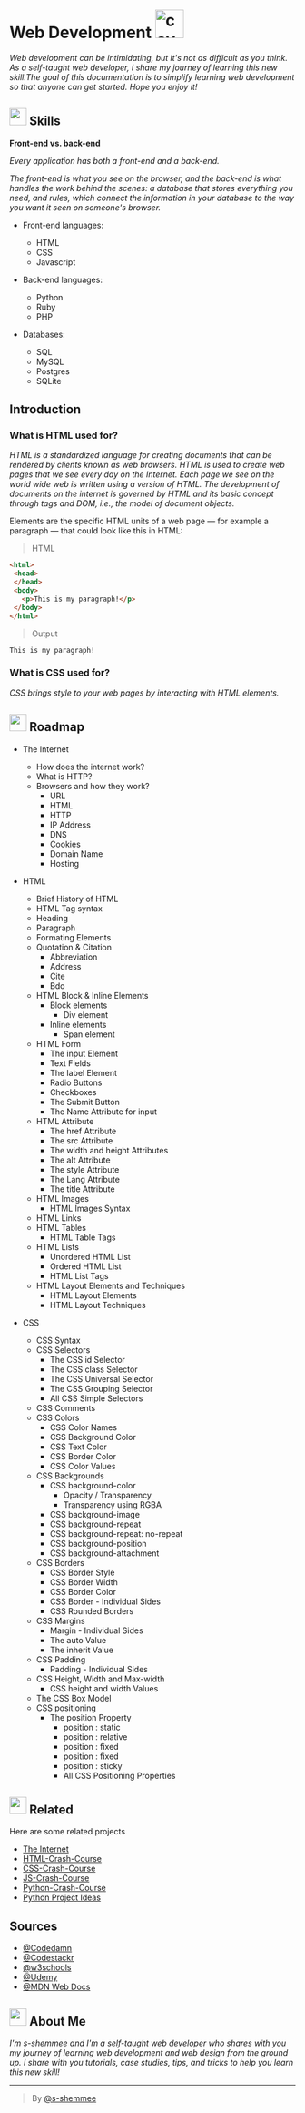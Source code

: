 # Web Development <img src="https://media.giphy.com/media/juua9i2c2fA0AIp2iq/giphy.gif" alt="cover" width="50"/>

*Web development can be intimidating, but it's not as difficult as you think.* <br/>*As a self-taught web developer, I share my journey of learning this new skill.The goal of this documentation is to simplify learning web development so that anyone can get started. Hope you enjoy it!*


## <img src="https://media.giphy.com/media/RkcB9I0YnRiN6OQitv/giphy.gif" width="30"/> Skills

**Front-end vs. back-end**

*Every application has both a front-end and a back-end.*

*The front-end is what you see on the browser, and the back-end is what handles the work behind the scenes: a database that stores everything you need, and rules, which connect the information in your database to the way you want it seen on someone's browser.*

- Front-end languages: 
  - HTML
  - CSS
  - Javascript

- Back-end languages: 
  - Python 
  - Ruby
  - PHP 

- Databases: 
  - SQL
  - MySQL
  - Postgres  
  - SQLite


## Introduction

### What is HTML used for?

*HTML is a standardized language for creating documents that can be rendered by clients known as web browsers. HTML is used to create web pages that we see every day on the Internet. Each page we see on the world wide web is written using a version of HTML.*
*The development of documents on the internet is governed by HTML and its basic concept through tags and DOM, i.e., the model of document objects.*

Elements are the specific HTML units of a web page — for example a paragraph — that could look like this in HTML:

> HTML

```html
<html>
 <head>
 </head>
 <body>
   <p>This is my paragraph!</p>
 </body>
</html>
```

> Output
```text
This is my paragraph!
```

### What is CSS used for?

*CSS brings style to your web pages by interacting with HTML elements.*


## <img src="https://media.giphy.com/media/5mgkHUz6GdNj1YOAgC/giphy.gif" width="30"/> Roadmap

- The Internet
  - How does the internet work?
  - What is HTTP?
  - Browsers and how they work?
    - URL
    - HTML
    - HTTP
    - IP Address
    - DNS
    - Cookies
    - Domain Name
    - Hosting
- HTML
  - Brief History of HTML
  - HTML Tag syntax
  - Heading
  - Paragraph
  - Formating Elements
  - Quotation & Citation
     - Abbreviation
     - Address
     - Cite
     - Bdo
  - HTML Block & Inline Elements
    - Block elements
      - Div element
    - Inline elements
      - Span element
  - HTML Form
    - The input Element
    - Text Fields
    - The label Element
    - Radio Buttons
    - Checkboxes
    - The Submit Button
    - The Name Attribute for input
  - HTML Attribute
    - The href Attribute
    - The src Attribute
    - The width and height Attributes
    - The alt Attribute
    - The style Attribute
    - The Lang Attribute
    - The title Attribute
  - HTML Images
    - HTML Images Syntax
  - HTML Links
  - HTML Tables
    - HTML Table Tags
  - HTML Lists
    - Unordered HTML List
    - Ordered HTML List
    - HTML List Tags
  - HTML Layout Elements and Techniques
    - HTML Layout Elements
    - HTML Layout Techniques

- CSS
  - CSS Syntax
  - CSS Selectors
    - The CSS id Selector
    - The CSS class Selector
    - The CSS Universal Selector
    - The CSS Grouping Selector
    - All CSS Simple Selectors
  - CSS Comments
  - CSS Colors
    - CSS Color Names
    - CSS Background Color
    - CSS Text Color
    - CSS Border Color
    - CSS Color Values
  - CSS Backgrounds
    - CSS background-color
      - Opacity / Transparency
      - Transparency using RGBA
    - CSS background-image
    - CSS background-repeat
    - CSS background-repeat: no-repeat
    - CSS background-position
    - CSS background-attachment
  - CSS Borders
    - CSS Border Style
    - CSS Border Width
    - CSS Border Color
    - CSS Border - Individual Sides
    - CSS Rounded Borders
  - CSS Margins
    - Margin - Individual Sides
    - The auto Value
    - The inherit Value
  - CSS Padding
    - Padding - Individual Sides
  - CSS Height, Width and Max-width
    - CSS height and width Values
  - The CSS Box Model
  - CSS positioning
    - The position Property
      - position : static
      - position : relative
      - position : fixed
      - position : fixed
      - position : sticky
      - All CSS Positioning Properties



## <img src="https://media.giphy.com/media/WQINRXYXaqVx6g4Eza/giphy.gif" width="30"/> Related

Here are some related projects

- [The Internet](https://github.com/s-shemmee/Web-Development/blob/main/1-The-Internet.md)
- [HTML-Crash-Course](https://github.com/s-shemmee/Web-Development/blob/main/2-HTML-Crash-Course.md)
- [CSS-Crash-Course](https://github.com/s-shemmee/Web-Development/blob/main/3-CSS-Crash-Course.md)
- [JS-Crash-Course]()
- [Python-Crash-Course](https://github.com/s-shemmee/Python-in-30-Days)
- [Python Project Ideas](https://github.com/s-shemmee/Python-Project-Ideas)


## Sources

- [@Codedamn](https://codedamn.com)
- [@Codestackr](https://courses.codestackr.com)
- [@w3schools](https://www.w3schools.com)
- [@Udemy](https://www.udemy.com)
- [@MDN Web Docs](https://developer.mozilla.org/en-US/)


##  <img src="https://media.giphy.com/media/lGhBlBMIN2XsEteTN3/giphy.gif" width="30"/> About Me 
*I'm s-shemmee and I'm a self-taught web developer who shares with you my journey of learning web development and web design from the ground up. I share with you tutorials, case studies, tips, and tricks to help you learn this new skill!*

---

> By [@s-shemmee](https://www.github.com/s-shemmee)
